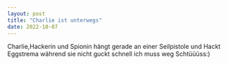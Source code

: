 ```yaml
---
layout: post
title: "Charlie ist unterwegs"
date: 2022-10-07
---
```


Charlie,Hackerin und Spionin
hängt gerade an einer Seilpistole
und Hackt Eggstrema während sie nicht guckt
schnell ich muss weg Schtüüüss:)
